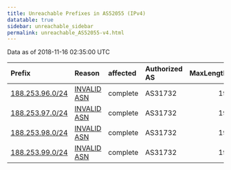 ```yaml
---
title: Unreachable Prefixes in AS52055 (IPv4)
datatable: true
sidebar: unreachable_sidebar
permalink: unreachable_AS52055-v4.html
---
```


Data as of 2018-11-16 02:35:00 UTC


<div class="datatable-begin"></div>

| Prefix                                                   | Reason                                                                                                 | affected   | Authorized AS   |   MaxLength | Anchor                                         |   unreachable /24s |
|:---------------------------------------------------------|:-------------------------------------------------------------------------------------------------------|:-----------|:----------------|------------:|:-----------------------------------------------|-------------------:|
| [188.253.96.0/24](https://stat.ripe.net/188.253.96.0/24) | [INVALID ASN](https://rpki-validator.ripe.net/announcement-preview?asn=AS52055&prefix=188.253.96.0/24) | complete   | AS31732         |          19 | [RIPE](unreachable_RIPE_NCC_RPKI_Root-v4.html) |                  1 |
| [188.253.97.0/24](https://stat.ripe.net/188.253.97.0/24) | [INVALID ASN](https://rpki-validator.ripe.net/announcement-preview?asn=AS52055&prefix=188.253.97.0/24) | complete   | AS31732         |          19 | [RIPE](unreachable_RIPE_NCC_RPKI_Root-v4.html) |                  1 |
| [188.253.98.0/24](https://stat.ripe.net/188.253.98.0/24) | [INVALID ASN](https://rpki-validator.ripe.net/announcement-preview?asn=AS52055&prefix=188.253.98.0/24) | complete   | AS31732         |          19 | [RIPE](unreachable_RIPE_NCC_RPKI_Root-v4.html) |                  1 |
| [188.253.99.0/24](https://stat.ripe.net/188.253.99.0/24) | [INVALID ASN](https://rpki-validator.ripe.net/announcement-preview?asn=AS52055&prefix=188.253.99.0/24) | complete   | AS31732         |          19 | [RIPE](unreachable_RIPE_NCC_RPKI_Root-v4.html) |                  1 |

<div class="datatable-end"></div>